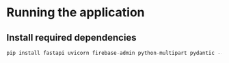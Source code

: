 

# Running the application

## Install required dependencies

```python
pip install fastapi uvicorn firebase-admin python-multipart pydantic --user
```
